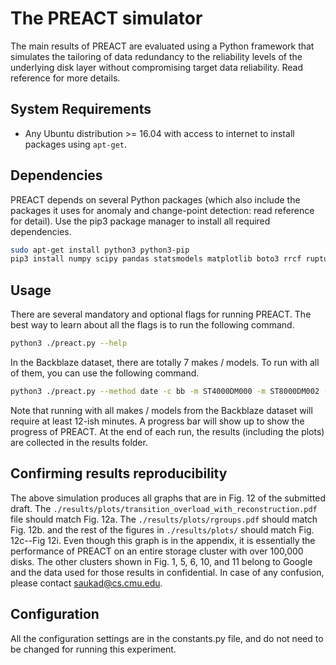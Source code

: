 # The PREACT simulator
The main results of PREACT are evaluated using a Python framework that simulates the tailoring of data redundancy to the reliability levels of the underlying 
disk layer without compromising target data reliability. Read reference for more details.


## System Requirements
- Any Ubuntu distribution >= 16.04 with access to internet to install packages using `apt-get`.


## Dependencies
PREACT depends on several Python packages (which also include the packages it uses for anomaly and change-point 
detection: read reference for detail). Use the pip3 package manager to install all required dependencies.
```bash
sudo apt-get install python3 python3-pip
pip3 install numpy scipy pandas statsmodels matplotlib boto3 rrcf ruptures pyarrow tqdm dataclasses
```

## Usage
There are several mandatory and optional flags for running PREACT. The best way to learn about all the flags is to run 
the following command.
```bash
python3 ./preact.py --help
```
In the Backblaze dataset, there are totally 7 makes / models. To run with all of them, you can use the following command.
```bash
python3 ./preact.py --method date -c bb -m ST4000DM000 -m ST8000DM002 -m "HGST HMS5C4040ALE640" -m "HGST HMS5C4040BLE640" -m ST8000NM0055 -m ST12000NM0007 -m "HGST HUH721212ALN604" --multi_phase
```
Note that running with all makes / models from the Backblaze dataset will require at least 12-ish minutes. A progress bar will show up to show the progress of PREACT.
At the end of each run, the results (including the plots) are collected in the results folder.


## Confirming results reproducibility
The above simulation produces all graphs that are in Fig. 12 of the submitted draft. The `./results/plots/transition_overload_with_reconstruction.pdf` file should match Fig. 12a. The `./results/plots/rgroups.pdf` should match Fig. 12b. and the rest of the figures in `./results/plots/` should match Fig. 12c--Fig 12i. Even though this graph is in the appendix, it is essentially the performance of PREACT on an entire storage cluster with over 100,000 disks. The other clusters shown in Fig. 1, 5, 6, 10, and 11 belong to Google and the data used for those results in confidential. In case of any confusion, please contact saukad@cs.cmu.edu.


## Configuration
All the configuration settings are in the constants.py file, and do not need to be changed for running this experiment.
